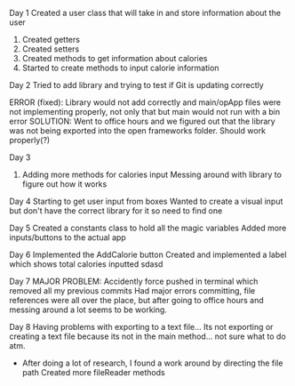 Day 1
Created a user class that will take in and store information about the user
1. Created getters
2. Created setters
3. Created methods to get information about calories
4. Started to create methods to input calorie information

Day 2
Tried to add library and trying to test if Git is updating correctly

ERROR (fixed): Library would not add correctly and main/opApp files were not implementing properly, not only that but main would not run with a bin error
SOLUTION: Went to office hours and we figured out that the library was not being exported into the open frameworks folder. Should work properly(?)

Day 3
1. Adding more methods for calories input
Messing around with library to figure out how it works

Day 4
Starting to get user input from boxes
Wanted to create a visual input but don't have the correct library for it so need to find one

Day 5
Created a constants class to hold all the magic variables
Added more inputs/buttons to the actual app

Day 6
Implemented the AddCalorie button
Created and implemented a label which shows total calories inputted
sdasd

Day 7
MAJOR PROBLEM: Accidently force pushed in terminal which removed all my previous commits
Had major errors committing, file references were all over the place, but after going to office hours and messing around a lot seems to be working.

Day 8
Having problems with exporting to a text file... Its not exporting or creating a text file because its not in the main method... not sure what to do atm.
- After doing a lot of research, I found a work around by directing the file path
Created more fileReader methods

